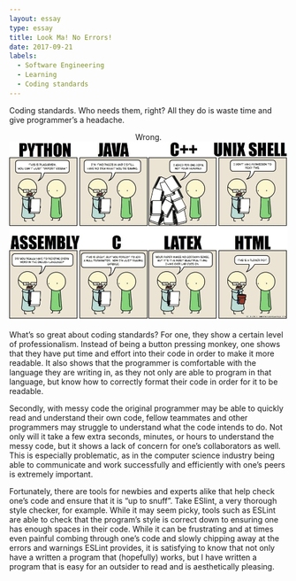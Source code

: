 ```yaml
---
layout: essay
type: essay
title: Look Ma! No Errors!
date: 2017-09-21
labels:
  - Software Engineering
  - Learning
  - Coding standards
---
```


Coding standards. Who needs them, right? All they do is waste time and give programmer’s a headache. 

<center>Wrong.</center> 

<center><img src="../images/devhumor.jpg"></center>

What’s so great about coding standards? For one, they show a certain level of professionalism. Instead of being a button pressing monkey, one shows that they have put time and effort into their code in order to make it more readable. It also shows that the programmer is comfortable with the language they are writing in, as they not only are able to program in that language, but know how to correctly format their code in order for it to be readable.

Secondly, with messy code the original programmer may be able to quickly read and understand their own code, fellow teammates and other programmers may struggle to understand what the code intends to do. Not only will it take a few extra seconds, minutes, or hours to understand the messy code, but it shows a lack of concern for one’s collaborators as well. This is especially problematic, as in the computer science industry being able to communicate and work successfully and efficiently with one’s peers is extremely important. 

Fortunately, there are tools for newbies and experts alike that help check one’s code and ensure that it is “up to snuff”. Take ESlint, a very thorough style checker, for example. While it may seem picky, tools such as ESLint are able to check that the program’s style is correct down to ensuring one has enough spaces in their code. While it can be frustrating and at times even painful combing through one’s code and slowly chipping away at the errors and warnings ESLint provides, it is satisfying to know that not only have a written a program that (hopefully) works, but I have written a program that is easy for an outsider to read and is aesthetically pleasing.
